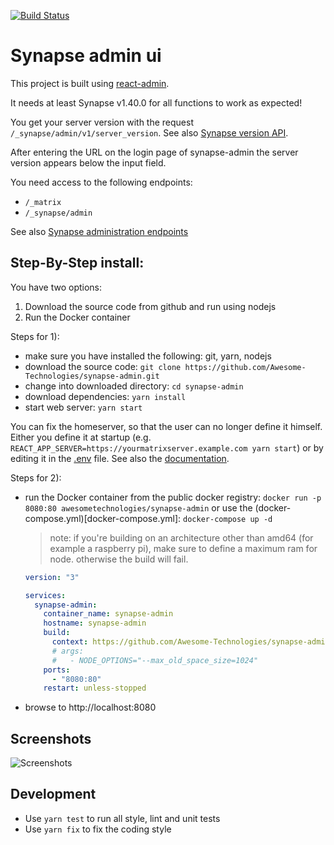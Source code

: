 [![Build Status](https://travis-ci.org/Awesome-Technologies/synapse-admin.svg?branch=master)](https://travis-ci.org/Awesome-Technologies/synapse-admin)

# Synapse admin ui

This project is built using [react-admin](https://marmelab.com/react-admin/).

It needs at least Synapse v1.40.0 for all functions to work as expected!

You get your server version with the request `/_synapse/admin/v1/server_version`.
See also [Synapse version API](https://matrix-org.github.io/synapse/develop/admin_api/version_api.html).

After entering the URL on the login page of synapse-admin the server version appears below the input field.

You need access to the following endpoints:

- `/_matrix`
- `/_synapse/admin`

See also [Synapse administration endpoints](https://matrix-org.github.io/synapse/develop/reverse_proxy.html#synapse-administration-endpoints)

## Step-By-Step install:

You have two options:

1.  Download the source code from github and run using nodejs
2.  Run the Docker container

Steps for 1):

- make sure you have installed the following: git, yarn, nodejs
- download the source code: `git clone https://github.com/Awesome-Technologies/synapse-admin.git`
- change into downloaded directory: `cd synapse-admin`
- download dependencies: `yarn install`
- start web server: `yarn start`

You can fix the homeserver, so that the user can no longer define it himself.
Either you define it at startup (e.g. `REACT_APP_SERVER=https://yourmatrixserver.example.com yarn start`)
or by editing it in the [.env](.env) file. See also the
[documentation](https://create-react-app.dev/docs/adding-custom-environment-variables/).

Steps for 2):

- run the Docker container from the public docker registry: `docker run -p 8080:80 awesometechnologies/synapse-admin` or use the (docker-compose.yml)[docker-compose.yml]: `docker-compose up -d`

  > note: if you're building on an architecture other than amd64 (for example a raspberry pi), make sure to define a maximum ram for node. otherwise the build will fail.

  ```yml
  version: "3"

  services:
    synapse-admin:
      container_name: synapse-admin
      hostname: synapse-admin
      build:
        context: https://github.com/Awesome-Technologies/synapse-admin.git
        # args:
        #   - NODE_OPTIONS="--max_old_space_size=1024"
      ports:
        - "8080:80"
      restart: unless-stopped
  ```

- browse to http://localhost:8080

## Screenshots

![Screenshots](./screenshots.jpg)

## Development

- Use `yarn test` to run all style, lint and unit tests
- Use `yarn fix` to fix the coding style

